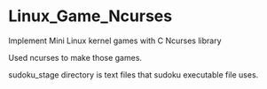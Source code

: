 # Linux_Game_Ncurses
Implement Mini Linux kernel games with C Ncurses library

Used ncurses to make those games.

sudoku_stage directory is text files that sudoku executable file uses.
